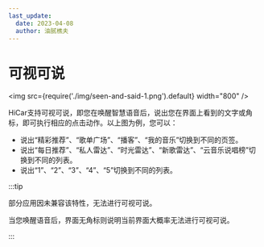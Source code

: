 ```yaml
---
last_update:
  date: 2023-04-08
  author: 油腻樵夫
---
```


# 可视可说

<img
    src={require('./img/seen-and-said-1.png').default}
    width="800" 
/>

HiCar支持可视可说，即您在唤醒智慧语音后，说出您在界面上看到的文字或角标，即可执行相应的点击动作。以上图为例，您可以：
* 说出“精彩推荐”、“歌单广场”、“播客”、“我的音乐”切换到不同的页签。
* 说出“每日推荐”、“私人雷达”、“时光雷达”、“新歌雷达”、“云音乐说唱榜”切换到不同的列表。
* 说出“1”、“2”、“3”、“4”、“5”切换到不同的列表。




:::tip

部分应用因未兼容该特性，无法进行可视可说。

当您唤醒语音后，界面无角标则说明当前界面大概率无法进行可视可说。

:::